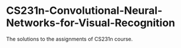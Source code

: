 # CS231n-Convolutional-Neural-Networks-for-Visual-Recognition
The solutions to the assignments of CS231n course.
